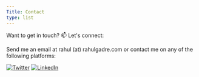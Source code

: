 ```yaml
---
Title: Contact
type: list
---
```



Want to get in touch? 📫 Let's connect:

Send me an email at rahul (at) rahulgadre.com or contact me on any of the following platforms:

[![Twitter](https://img.shields.io/badge/Twitter-%231DA1F2.svg?style=for-the-badge&logo=Twitter&logoColor=white)](https://twitter.com/rggadre)
[![LinkedIn](https://img.shields.io/badge/linkedin-%230077B5.svg?style=for-the-badge&logo=linkedin&logoColor=white)](https://linkedin.com/in/rahulgadre)

<!-- #### Email
For enquiries or longer messages, please email me. -->



